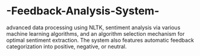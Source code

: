 # -Feedback-Analysis-System-
advanced data processing using NLTK, sentiment analysis via various machine learning algorithms, and an algorithm selection mechanism for optimal sentiment extraction. The system also features automatic feedback categorization into positive, negative, or neutral.
